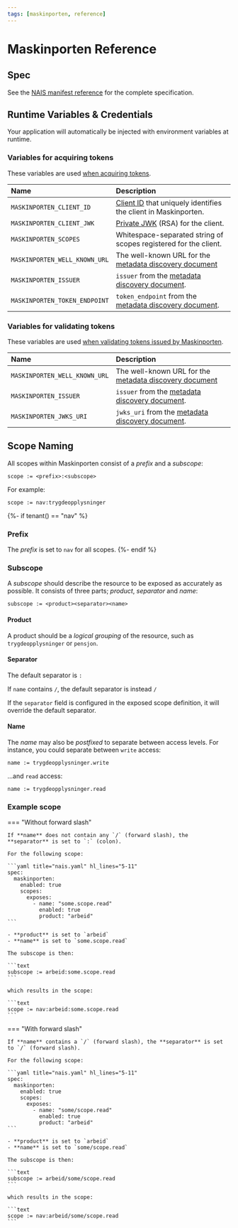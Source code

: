 ```yaml
---
tags: [maskinporten, reference]
---
```


# Maskinporten Reference

## Spec

See the [NAIS manifest reference](../../../workloads/application/reference/application-spec.md#maskinporten) for the complete specification.

## Runtime Variables & Credentials

Your application will automatically be injected with environment variables at runtime.

### Variables for acquiring tokens

These variables are used [when acquiring tokens](../how-to/consume.md).

| Name                          | Description                                                                                                             |
|:------------------------------|:------------------------------------------------------------------------------------------------------------------------|
| `MASKINPORTEN_CLIENT_ID`      | [Client ID](../../explanations/README.md#client-id) that uniquely identifies the client in Maskinporten.                |
| `MASKINPORTEN_CLIENT_JWK`     | [Private JWK](../../explanations/README.md#private-keys) (RSA) for the client.                                          |
| `MASKINPORTEN_SCOPES`         | Whitespace-separated string of scopes registered for the client.                                                        |
| `MASKINPORTEN_WELL_KNOWN_URL` | The well-known URL for the [metadata discovery document](../../explanations/README.md#well-known-url-metadata-document) |
| `MASKINPORTEN_ISSUER`         | `issuer` from the [metadata discovery document](../../explanations/README.md#issuer).                                   |
| `MASKINPORTEN_TOKEN_ENDPOINT` | `token_endpoint` from the [metadata discovery document](../../explanations/README.md#token-endpoint).                   |

### Variables for validating tokens

These variables are used [when validating tokens issued by Maskinporten](../how-to/secure.md).

| Name                          | Description                                                                                                             |
|:------------------------------|:------------------------------------------------------------------------------------------------------------------------|
| `MASKINPORTEN_WELL_KNOWN_URL` | The well-known URL for the [metadata discovery document](../../explanations/README.md#well-known-url-metadata-document) |
| `MASKINPORTEN_ISSUER`         | `issuer` from the [metadata discovery document](../../explanations/README.md#issuer).                                   |
| `MASKINPORTEN_JWKS_URI`       | `jwks_uri` from the [metadata discovery document](../../explanations/README.md#jwks-endpoint-public-keys).              |

## Scope Naming

All scopes within Maskinporten consist of a _prefix_ and a _subscope_:

```text
scope := <prefix>:<subscope>
```

For example:

```text
scope := nav:trygdeopplysninger
```

{%- if tenant() == "nav" %}
### Prefix

The _prefix_ is set to `nav` for all scopes.
{%- endif %}

### Subscope

A _subscope_ should describe the resource to be exposed as accurately as possible.
It consists of three parts; _product_, _separator_ and _name_:

```text
subscope := <product><separator><name>
```

#### Product

A product should be a _logical grouping_ of the resource, such as `trygdeopplysninger` or `pensjon`.

#### Separator

The default separator is `:`

If `name` contains `/`, the default separator is instead `/`

If the `separator` field is configured in the exposed scope definition, it will override the default separator.

#### Name

The _name_ may also be _postfixed_ to separate between access levels.
For instance, you could separate between `write` access:

```text
name := trygdeopplysninger.write
```

...and `read` access:

```text
name := trygdeopplysninger.read
```

### Example scope

=== "Without forward slash"

    If **name** does not contain any `/` (forward slash), the **separator** is set to `:` (colon).

    For the following scope:

    ```yaml title="nais.yaml" hl_lines="5-11"
    spec:
      maskinporten:
        enabled: true
        scopes:
          exposes:
            - name: "some.scope.read"
              enabled: true
              product: "arbeid"
    ```

    - **product** is set to `arbeid`
    - **name** is set to `some.scope.read`

    The subscope is then:

    ```text
    subscope := arbeid:some.scope.read
    ```

    which results in the scope:

    ```text
    scope := nav:arbeid:some.scope.read
    ```

=== "With forward slash"

    If **name** contains a `/` (forward slash), the **separator** is set to `/` (forward slash).

    For the following scope:

    ```yaml title="nais.yaml" hl_lines="5-11"
    spec:
      maskinporten:
        enabled: true
        scopes:
          exposes:
            - name: "some/scope.read"
              enabled: true
              product: "arbeid"
    ```

    - **product** is set to `arbeid`
    - **name** is set to `some/scope.read`

    The subscope is then:

    ```text
    subscope := arbeid/some/scope.read
    ```
  
    which results in the scope:

    ```text
    scope := nav:arbeid/some/scope.read
    ```
